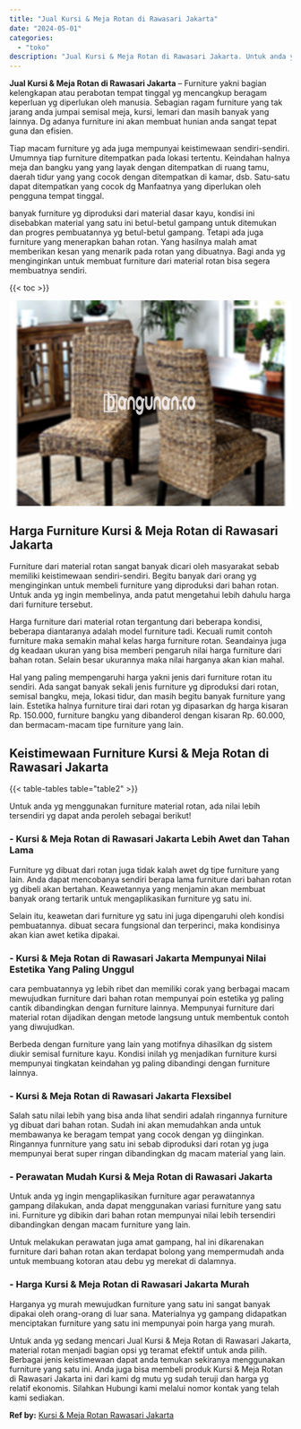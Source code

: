 ```yaml
---
title: "Jual Kursi & Meja Rotan di Rawasari Jakarta"
date: "2024-05-01"
categories: 
  - "toko"
description: "Jual Kursi & Meja Rotan di Rawasari Jakarta. Untuk anda yg sedang mencari Jual Kursi & Meja Rotan di Rawasari Jakarta, material rotan menjadi bagian opsi yg..."
---
```


**Jual Kursi & Meja Rotan di Rawasari Jakarta** – Furniture yakni bagian kelengkapan atau perabotan tempat tinggal yg mencangkup beragam keperluan yg diperlukan oleh manusia. Sebagian ragam furniture yang tak jarang anda jumpai semisal meja, kursi, lemari dan masih banyak yang lainnya. Dg adanya furniture ini akan membuat hunian anda sangat tepat guna dan efisien.

Tiap macam furniture yg ada juga mempunyai keistimewaan sendiri-sendiri. Umumnya tiap furniture ditempatkan pada lokasi tertentu. Keindahan halnya meja dan bangku yang yang layak dengan ditempatkan di ruang tamu, daerah tidur yang yang cocok dengan ditempatkan di kamar, dsb. Satu-satu dapat ditempatkan yang cocok dg Manfaatnya yang diperlukan oleh pengguna tempat tinggal.

banyak furniture yg diproduksi dari material dasar kayu, kondisi ini disebabkan material yang satu ini betul-betul gampang untuk ditemukan dan progres pembuatannya yg betul-betul gampang. Tetapi ada juga furniture yang menerapkan bahan rotan. Yang hasilnya malah amat memberikan kesan yang menarik pada rotan yang dibuatnya. Bagi anda yg menginginkan untuk membuat furniture dari material rotan bisa segera membuatnya sendiri.

{{< toc >}}

![Jual Kursi & Meja Rotan di Rawasari Jakarta](/images/kursi-meja-rotan-murah01.png)

## Harga Furniture Kursi & Meja Rotan di Rawasari Jakarta

Furniture dari material rotan sangat banyak dicari oleh masyarakat sebab memiliki keistimewaan sendiri-sendiri. Begitu banyak dari orang yg menginginkan untuk membeli furniture yang diproduksi dari bahan rotan. Untuk anda yg ingin membelinya, anda patut mengetahui lebih dahulu harga dari furniture tersebut.

Harga furniture dari material rotan tergantung dari beberapa kondisi, beberapa diantaranya adalah model furniture tadi. Kecuali rumit contoh furniture maka semakin mahal kelas harga furniture rotan. Seandainya juga dg keadaan ukuran yang bisa memberi pengaruh nilai harga furniture dari bahan rotan. Selain besar ukurannya maka nilai harganya akan kian mahal.

Hal yang paling mempengaruhi harga yakni jenis dari furniture rotan itu sendiri. Ada sangat banyak sekali jenis furniture yg diproduksi dari rotan, semisal bangku, meja, lokasi tidur, dan masih begitu banyak furniture yang lain. Estetika halnya furniture tirai dari rotan yg dipasarkan dg harga kisaran Rp. 150.000, furniture bangku yang dibanderol dengan kisaran Rp. 60.000, dan bermacam-macam tipe furniture yang lain.

## Keistimewaan Furniture Kursi & Meja Rotan di Rawasari Jakarta

{{< table-tables table="table2" >}}

Untuk anda yg menggunakan furniture material rotan, ada nilai lebih tersendiri yg dapat anda peroleh sebagai berikut!

### \- Kursi & Meja Rotan di Rawasari Jakarta Lebih Awet dan Tahan Lama

Furniture yg dibuat dari rotan juga tidak kalah awet dg tipe furniture yang lain. Anda dapat mencobanya sendiri berapa lama furniture dari bahan rotan yg dibeli akan bertahan. Keawetannya yang menjamin akan membuat banyak orang tertarik untuk mengaplikasikan furniture yg satu ini.

Selain itu, keawetan dari furniture yg satu ini juga dipengaruhi oleh kondisi pembuatannya. dibuat secara fungsional dan terperinci, maka kondisinya akan kian awet ketika dipakai.

### \- Kursi & Meja Rotan di Rawasari Jakarta Mempunyai Nilai Estetika Yang Paling Unggul

cara pembuatannya yg lebih ribet dan memiliki corak yang berbagai macam mewujudkan furniture dari bahan rotan mempunyai poin estetika yg paling cantik dibandingkan dengan furniture lainnya. Mempunyai furniture dari material rotan dijadikan dengan metode langsung untuk membentuk contoh yang diwujudkan.

Berbeda dengan furniture yang lain yang motifnya dihasilkan dg sistem diukir semisal furniture kayu. Kondisi inilah yg menjadikan furniture kursi mempunyai tingkatan keindahan yg paling dibandingi dengan furniture lainnya.

### \- Kursi & Meja Rotan di Rawasari Jakarta Flexsibel

Salah satu nilai lebih yang bisa anda lihat sendiri adalah ringannya furniture yg dibuat dari bahan rotan. Sudah ini akan memudahkan anda untuk membawanya ke beragam tempat yang cocok dengan yg diinginkan. Ringannya funrniture yang satu ini sebab diproduksi dari rotan yg juga mempunyai berat super ringan dibandingkan dg macam material yang lain.

### \- Perawatan Mudah Kursi & Meja Rotan di Rawasari Jakarta

Untuk anda yg ingin mengaplikasikan furniture agar perawatannya gampang dilakukan, anda dapat menggunakan variasi furniture yang satu ini. Furniture yg dibikin dari bahan rotan mempunyai nilai lebih tersendiri dibandingkan dengan macam furniture yang lain.

Untuk melakukan perawatan juga amat gampang, hal ini dikarenakan furniture dari bahan rotan akan terdapat bolong yang mempermudah anda untuk membuang kotoran atau debu yg merekat di dalamnya.

### \- Harga Kursi & Meja Rotan di Rawasari Jakarta Murah

Harganya yg murah mewujudkan furniture yang satu ini sangat banyak dipakai oleh orang-orang di luar sana. Materialnya yg gampang didapatkan menciptakan furniture yang satu ini mempunyai poin harga yang murah.

Untuk anda yg sedang mencari Jual Kursi & Meja Rotan di Rawasari Jakarta, material rotan menjadi bagian opsi yg teramat efektif untuk anda pilih. Berbagai jenis keistimewaan dapat anda temukan sekiranya menggunakan furniture yang satu ini. Anda juga bisa membeli produk Kursi & Meja Rotan di Rawasari Jakarta ini dari kami dg mutu yg sudah teruji dan harga yg relatif ekonomis. Silahkan Hubungi kami melalui nomor kontak yang telah kami sediakan.

**Ref by:** [Kursi & Meja Rotan Rawasari Jakarta](https://id.wikipedia.org/wiki/Kursi)
